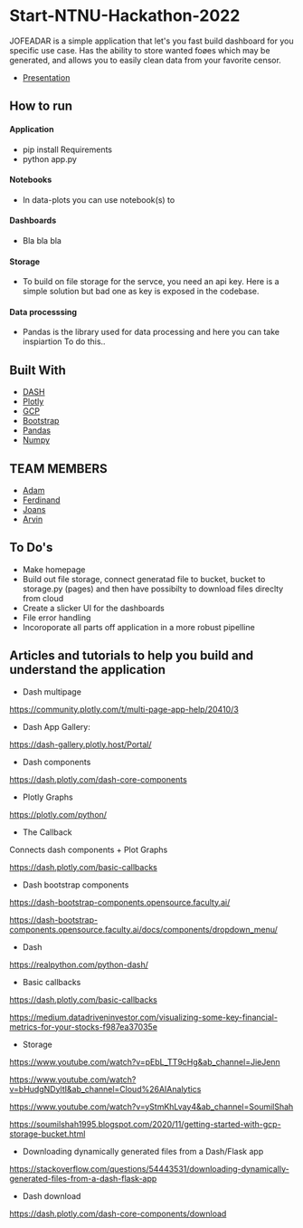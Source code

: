 # Start-NTNU-Hackathon-2022

JOFEADAR is a simple application that let's you fast build dashboard for you specific use case. Has the ability to store wanted foøes which may be generated, and allows you to easily clean data from your favorite censor.

- [Presentation](https://docs.google.com/presentation/d/1jKLJZWKXbeiSMcCX9wsFdJUZh47pcVeYCSYsqyjhLrU/edit?usp=sharing)


## How to run

#### Application

- pip install Requirements
- python app.py

#### Notebooks

- In data-plots you can use notebook(s) to

#### Dashboards

- Bla bla bla

#### Storage

- To build on file storage for the servce, you need an api key.
Here is a simple solution but bad one as key is exposed in the codebase.

#### Data processsing

- Pandas is the library used for data processing and here you can take inspiartion
To do this..


## Built With

* [DASH](https://dash.plotly.com/)
* [Plotly](https://plotly.com/dash/)
* [GCP](https://cloud.google.com/storage)
* [Bootstrap](https://getbootstrap.com)
* [Pandas]()
* [Numpy]()

## TEAM MEMBERS

* [Adam]()
* [Ferdinand]()
* [Joans]()
* [Arvin]()

## To Do's

- Make homepage
- Build out file storage, connect generatad file to bucket, bucket to storage.py (pages) and then have possibilty to download files direclty from cloud
- Create a slicker UI for the dashboards
- File error handling
- Incoroporate all parts off application in a more robust pipelline


## Articles and tutorials to help you build and understand the application 

- Dash multipage

https://community.plotly.com/t/multi-page-app-help/20410/3 


- Dash App Gallery:

https://dash-gallery.plotly.host/Portal/ 


- Dash components

https://dash.plotly.com/dash-core-components 


- Plotly Graphs

https://plotly.com/python/ 


- The Callback

Connects dash components + Plot Graphs

https://dash.plotly.com/basic-callbacks 


- Dash bootstrap components

https://dash-bootstrap-components.opensource.faculty.ai/

https://dash-bootstrap-components.opensource.faculty.ai/docs/components/dropdown_menu/ 


- Dash   

https://realpython.com/python-dash/ 


- Basic callbacks 

https://dash.plotly.com/basic-callbacks 

https://medium.datadriveninvestor.com/visualizing-some-key-financial-metrics-for-your-stocks-f987ea37035e



- Storage 

https://www.youtube.com/watch?v=pEbL_TT9cHg&ab_channel=JieJenn 

https://www.youtube.com/watch?v=bHudgNDyltI&ab_channel=Cloud%26AIAnalytics

https://www.youtube.com/watch?v=yStmKhLvay4&ab_channel=SoumilShah 

https://soumilshah1995.blogspot.com/2020/11/getting-started-with-gcp-storage-bucket.html




- Downloading dynamically generated files from a Dash/Flask app


 https://stackoverflow.com/questions/54443531/downloading-dynamically-generated-files-from-a-dash-flask-app 

- Dash download 

https://dash.plotly.com/dash-core-components/download 